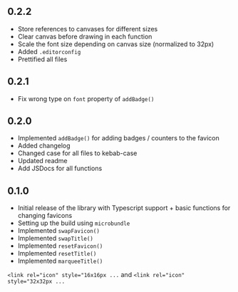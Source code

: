 ## 0.2.2

- Store references to canvases for different sizes
- Clear canvas before drawing in each function
- Scale the font size depending on canvas size (normalized to 32px)
- Added `.editorconfig`
- Prettified all files

## 0.2.1

- Fix wrong type on `font` property of `addBadge()`

## 0.2.0

- Implemented `addBadge()` for adding badges / counters to the favicon
- Added changelog
- Changed case for all files to kebab-case
- Updated readme
- Add JSDocs for all functions

## 0.1.0

- Initial release of the library with Typescript support + basic functions for changing favicons
- Setting up the build using `microbundle`
- Implemented `swapFavicon()`
- Implemented `swapTitle()`
- Implemented `resetFavicon()`
- Implemented `resetTitle()`
- Implemented `marqueeTitle()`

`<link rel="icon" style="16x16px ...` and `<link rel="icon" style="32x32px ...`

